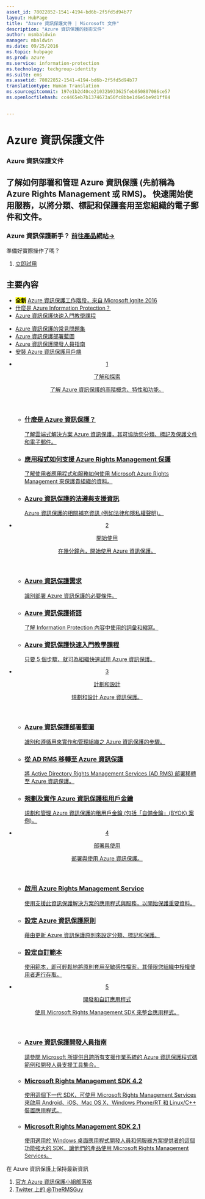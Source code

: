 ```yaml
---
asset_id: 78022852-1541-4194-bd6b-2f5fd5d94b77
layout: HubPage
title: "Azure 資訊保護文件 | Microsoft 文件"
description: "Azure 資訊保護的技術文件"
author: msmbaldwin
manager: mbaldwin
ms.date: 09/25/2016
ms.topic: hubpage
ms.prod: azure
ms.service: information-protection
ms.technology: techgroup-identity
ms.suite: ems
ms.assetid: 78022852-1541-4194-bd6b-2f5fd5d94b77
translationtype: Human Translation
ms.sourcegitcommit: 197e1b2d40ce21032b933625feb050807086ce57
ms.openlocfilehash: cc4465eb7b1374673a50fc8bbe1d6e5be9d1ff84


---
```

# <a name="azure-information-protection-documentation"></a>Azure 資訊保護文件
<article id="main">
    <section id="hero-content">
      <h1>Azure 資訊保護文件</h1>
      <h2>了解如何部署和管理 Azure 資訊保護 (先前稱為 Azure Rights Management 或 RMS)。 快速開始使用服務，以將分類、標記和保護套用至您組織的電子郵件和文件。</h2>
      <h3>Azure 資訊保護新手？ <a href="https://www.microsoft.com/en-us/cloud-platform/azure-information-protection" target="_blank">前往產品網站&rarr;</a></h3>
    </section>
    <aside class="alert section-border">
        <p>準備好實際操作了嗎？</p>
        <ol class="action-list">
            <li><a href="https://portal.office.com/Signup?&OfferId=A43415D3-404C-4df3-B31B-AAD28118A778&dl=INFORMATIONPROTECTION&ali=1#0" target="_blank" class="button-bordered button-translucent">立即試用</a></li>
        </ol>
    </aside>
    <section id="featured" class="container">
      <h2 class="section-heading"><span class="icon icon-warning"></span> 主要內容</h2>
      <div class="features row">
        <ul class="column column-half">
          <li><mark><b>全新</b></mark> <a href="./understand-explore/what-is-information-protection.md#resources-for-azure-information-protection">Azure 資訊保護工作階段，來自 Microsoft Ignite 2016</a></li>
          <li><a href="./understand-explore/what-is-information-protection.md">什麼是 Azure Information Protection？</a></li>
          <li><a href="./get-started/infoprotect-quick-start-tutorial.md">Azure 資訊保護快速入門教學課程</a></li>
        </ul>
        <ul class="column column-half">
          <li><a href="./get-started/faqs.md">Azure 資訊保護的常見問題集</a></li>
      <li><a href="./plan-design/deployment-roadmap.md">Azure 資訊保護部署藍圖</a></li>
          <li><a href="./develop/developers-guide.md">Azure 資訊保護開發人員指南</a></li>
          <li><a href="./rms-client/info-protect-client.md">安裝 Azure 資訊保護用戶端</a></li>
        </ul>
      </div>
    </section>
    <div id="journeys">
      <section class="container">
        <ul class="journeys-list">
          <li class="journey-step">
            <header class="journey-step-header row">
              <a href="./understand-explore/azure-rights-management.md">
                <div class="title column-third">
                  <span class="step-number">1</span>
                  <p>了解和探索</p>
                </div>
                <p class="description column-two-thirds">了解 Azure 資訊保護的高階概念、特性和功能。</p>
              </a>
            </header>
            <section class="journey-step-elements content">
              <ul class="row">
                <li class="column-third">
                  <a href="./understand-explore/what-is-information-protection.md">
                    <h3>什麼是 Azure 資訊保護？</h3>
                    <p>了解雲端式解決方案 Azure 資訊保護，其可協助您分類、標記及保護文件和電子郵件。</p>
                  </a>
                </li>
                <li class="column-third">
                  <a href="./understand-explore/applications-support.md">
                    <h3>應用程式如何支援 Azure Rights Management 保護</h3>
                    <p>了解使用者應用程式和服務如何使用 Microsoft Azure Rights Management 來保護貴組織的資料。</p>
                  </a>
                </li>
                <li class="column-third">
                  <a href="./understand-explore/compliance.md">
                    <h3>Azure 資訊保護的法遵與支援資訊</h3>
                    <p>Azure 資訊保護的相關補充資訊 (例如法律和隱私權聲明)。</p>
                  </a>
                </li>
              </ul>
            </section>
          </li>
          <li class="journey-step">
            <header class="journey-step-header row">
              <a href="./get-started/requirements-azure-rms.md">
                <div class="title column-third">
                  <span class="step-number">2</span>
                  <p>開始使用</p>
                </div>
                <p class="description column-two-thirds">在幾分鐘內，開始使用 Azure 資訊保護。</p>
              </a>
            </header>
            <section class="journey-step-elements content">
              <ul class="row">
                <li class="column-third">
                  <a href="./get-started/requirements-azure-rms.md">
                    <h3>Azure 資訊保護需求</h3>
                    <p>識別部署 Azure 資訊保護的必要條件。</p>
                  </a>
                </li>
                <li class="column-third">
                  <a href="./get-started/terminology.md">
                    <h3>Azure 資訊保護術語</h3>
                    <p>了解 Information Protection 內容中使用的詞彙和縮寫。</p>
                  </a>
                </li>
                <li class="column-third">
                  <a href="./get-started/quick-start-tutorial.md">
                    <h3>Azure 資訊保護快速入門教學課程</h3>
                    <p>只要 5 個步驟，就可為組織快速試用 Azure 資訊保護。</p>
                  </a>
                </li>
              </ul>
            </section>
          </li>
          <li class="journey-step">
            <header class="journey-step-header row">
              <a href="./plan-design/deployment-roadmap.md">
                <div class="title column-third">
                  <span class="step-number"> 3</span>
                  <p>計劃和設計</p>
                </div>
                <p class="description column-two-thirds">規劃和設計 Azure 資訊保護。</p>
              </a>
            </header>
            <section class="journey-step-elements content">
              <ul class="row">
                <li class="column-third">
                  <a href="./plan-design/deployment-roadmap.md">
                    <h3>Azure 資訊保護部署藍圖</h3>
                    <p>識別和遵循用來實作和管理組織之 Azure 資訊保護的步驟。</p>
                  </a>
                </li>
                <li class="column-third">
                  <a href="./plan-design/migrate-from-ad-rms-to-azure-rms.md">
                    <h3>從 AD RMS 移轉至 Azure 資訊保護</h3>
                    <p>將 Active Directory Rights Management Services (AD RMS) 部署移轉至 Azure 資訊保護。</p>
                  </a>
                </li>
                <li class="column-third">
                  <a href="./plan-design/plan-implement-tenant-key.md">
                    <h3>規劃及實作 Azure 資訊保護租用戶金鑰</h3>
                    <p>規劃和管理 Azure 資訊保護的租用戶金鑰 (包括「自備金鑰」(BYOK) 案例)。</p>
                  </a>
                </li>
              </ul>
            </section>
          </li>
          <li class="journey-step">
            <header class="journey-step-header row">
              <a href="./deploy-use/activate-service.md">
                <div class="title column-third">
                  <span class="step-number"> 4</span>
                  <p>部署與使用</p>
                </div>
                <p class="description column-two-thirds">部署與使用 Azure 資訊保護。</p>
              </a>
            </header>
            <section class="journey-step-elements content">
              <ul class="row">
                 <li class="column-third">
                 <a href="./deploy-use/activate-service.md">
                    <h3>啟用 Azure Rights Management Service</h3>
                    <p>使用支援此資訊保護解決方案的應用程式與服務，以開始保護重要資料。</p>
                  </a>
                </li>
                <li class="column-third">
                  <a href="./deploy-use/configure-applications.md">
                    <h3>設定 Azure 資訊保護原則</h3>
                    <p>藉由更新 Azure 資訊保護原則來設定分類、標記和保護。</p>
                </li>
                <li class="column-third">
                  <a href="./deploy-use/configure-custom-templates.md">
                    <h3>設定自訂範本</h3>
                    <p>使用範本，即可輕鬆地將原則套用至敏感性檔案，其僅限您組織中授權使用者進行存取。</p>
                 </a>
                 </a>
                </li>
              </ul>
            </section>
          </li>
          <li class="journey-step">
            <header class="journey-step-header row">
              <a href="./develop/developers-guide.md">
                <div class="title column-third">
                  <span class="step-number"> 5</span>
                  <p>開發和自訂應用程式</p>
                </div>
                <p class="description column-two-thirds">使用 Microsoft Rights Management SDK 來整合應用程式。</p>
              </a>
            </header>
            <section class="journey-step-elements content">
              <ul class="row">
                <li class="column-third">
                  <a href="./develop/developers-guide.md">
                    <h3>Azure 資訊保護開發人員指南</h3>
                    <p>請參閱 Microsoft 所提供且跨所有支援作業系統的 Azure 資訊保護程式碼範例和開發人員支援工具集合。</p>
                  </a>
                </li>
                <li class="column-third">
                  <a href="./develop/active-directory-rights-management-services-multi-platform-thin-client-sdk-portal.md">
                    <h3>Microsoft Rights Management SDK 4.2</h3>
                    <p>使用這個下一代 SDK，可使用 Microsoft Rights Management Services 來啟用 Android、iOS、Mac OS X、Windows Phone/RT 和 Linux/C++ 裝置應用程式。</p>
                  </a>
                </li>
                <li class="column-third">
                  <a href="./develop/microsoft-information-protection-and-control-client-portal.md">
                    <h3>Microsoft Rights Management SDK 2.1</h3>
                    <p>使用適用於 Windows 桌面應用程式開發人員和伺服器方案提供者的這個功能強大的 SDK，讓他們的產品使用 Microsoft Rights Management Services。</p>
                  </a>
                </li>
              </ul>
            </section>
         </ul>
      </section>
    </div>
    <aside class="alert alert-social">
      <p>在 Azure 資訊保護上保持最新資訊 <ol class="action-list">
        <li><a href="http://blogs.technet.com/b/rms/" target="_blank" class="button-bordered button-translucent">官方 Azure 資訊保護小組部落格</a></li>
        <li><a href="https://twitter.com/TheRMSGuy" target="_blank" class="button-bordered button-translucent">Twitter 上的 @TheRMSGuy</a></li>
      </ol>
    </aside>
</article>



<!--HONumber=Nov16_HO1-->


